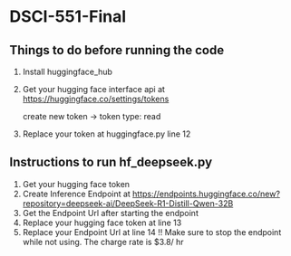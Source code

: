 # DSCI-551-Final

## Things to do before running the code
1. Install huggingface_hub
2. Get your hugging face interface api at https://huggingface.co/settings/tokens

   create new token -> token type: read
3. Replace your token at huggingface.py line 12


## Instructions to run hf_deepseek.py
1. Get your hugging face token
2. Create Inference Endpoint at https://endpoints.huggingface.co/new?repository=deepseek-ai/DeepSeek-R1-Distill-Qwen-32B
3. Get the Endpoint Url after starting the endpoint
4. Replace your hugging face token at line 13
5. Replace your Endpoint Url at line 14
!! Make sure to stop the endpoint while not using. The charge rate is $3.8/ hr
